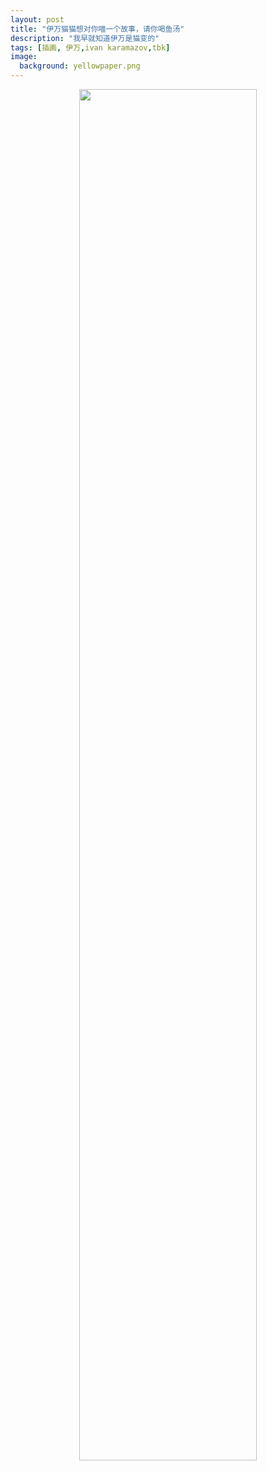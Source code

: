```yaml
---
layout: post
title: "伊万猫猫想对你喵一个故事，请你喝鱼汤"
description: "我早就知道伊万是猫变的"
tags: [插画, 伊万,ivan karamazov,tbk]
image:
  background: yellowpaper.png
---
```


<p align="center"><img src="https://catloveshersweethooman.github.io/readingblog/images/20230819.jpg" width="75%"></p>


